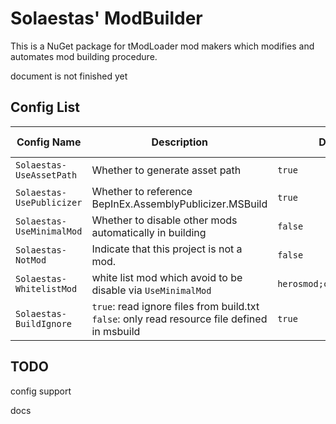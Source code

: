 ﻿# Solaestas' ModBuilder

This is a NuGet package for tModLoader mod makers which modifies and automates mod building procedure.

document is not finished yet

## Config List

| Config Name | Description | Default Value | Optional Values |
| --- | --- | --- | --- |
| `Solaestas-UseAssetPath` | Whether to generate asset path | `true` | `true` or `false` |
| `Solaestas-UsePublicizer` | Whether to reference BepInEx.AssemblyPublicizer.MSBuild | `true` | `true` or `false` |
| `Solaestas-UseMinimalMod` | Whether to disable other mods automatically in building | `false` | `true` or `false` |
| `Solaestas-NotMod` | Indicate that this project is not a mod. | `false` | `true` or `false` |
| `Solaestas-WhitelistMod` | white list mod which avoid to be disable via `UseMinimalMod` | `herosmod;cheatsheet;dragonlen` | `[Mod Name]` |
| `Solaestas-BuildIgnore` | `true`: read ignore files from build.txt<br>`false`: only read resource file defined in msbuild| `true` | `true` or `false` |

## TODO

config support

docs

